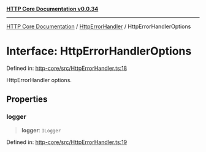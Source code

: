 [**HTTP Core Documentation v0.0.34**](../../README.md)

***

[HTTP Core Documentation](../../modules.md) / [HttpErrorHandler](../README.md) / HttpErrorHandlerOptions

# Interface: HttpErrorHandlerOptions

Defined in: [http-core/src/HttpErrorHandler.ts:18](https://github.com/stonemjs/http-core/blob/8d2f265873c2a6f093cdaa7580ed7328bd078613/src/HttpErrorHandler.ts#L18)

HttpErrorHandler options.

## Properties

### logger

> **logger**: `ILogger`

Defined in: [http-core/src/HttpErrorHandler.ts:19](https://github.com/stonemjs/http-core/blob/8d2f265873c2a6f093cdaa7580ed7328bd078613/src/HttpErrorHandler.ts#L19)

